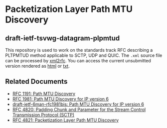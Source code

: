 # Packetization Layer Path MTU Discovery

## draft-ietf-tsvwg-datagram-plpmtud
This repository is used to work on the standards track RFC describing a PLTPMTUD method
applicable to SCTP, UDP and QUIC.
The `.xml` source file can be processed by
[xml2rfc](http://xml2rfc.tools.ietf.org).  You can access the current
unsubmitted version rendered as [html](http://xml2rfc.ietf.org/cgi-bin/xml2rfc.cgi?input=&url=https%3A%2F%2Fraw.githubusercontent.com%2Fnplab%2Fplpmtud%2Fmaster%2Fdraft-ietf-tsvwg-datagram-plpmtud.xml&modeAsFormat=html%2Fascii&type=towindow&Submit=Submit) or [txt](http://xml2rfc.ietf.org/cgi-bin/xml2rfc.cgi?input=&url=https%3A%2F%2Fraw.githubusercontent.com%2Fnplab%2Fplpmtud%2Fmaster%2Fdraft-ietf-tsvwg-datagram-plpmtud.xml&modeAsFormat=txt%2Fascii&type=towindow&Submit=Submit).

## Related Documents
* [RFC 1191: Path MTU Discovery](https://tools.ietf.org/html/rfc1191)
* [RFC 1981: Path MTU Discovery for IP version 6](https://tools.ietf.org/html/rfc1981)
* [draft-ietf-6man-rfc1981bis: Path MTU Discovery for IP version 6](https://tools.ietf.org/html/draft-ietf-6man-rfc1981bis)
* [RFC 4820: Padding Chunk and Parameter for the Stream Control Transmission Protocol (SCTP)](https://tools.ietf.org/html/rfc4820)
* [RFC 4821: Packetization Layer Path MTU Discovery](https://tools.ietf.org/html/rfc4821)
